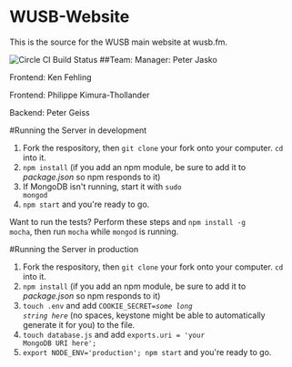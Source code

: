 # WUSB-Website
This is the source for the WUSB main website at wusb.fm.

![Circle CI Build Status](https://circleci.com/gh/kingofirony/WUSB-Website.png?circle-token=:circle-token)
##Team:
Manager: Peter Jasko

Frontend: Ken Fehling

Frontend: Philippe Kimura-Thollander

Backend: Peter Geiss

#Running the Server in development

1. Fork the respository, then <code>git clone</code> your fork onto your computer. <code>cd</code> into it.
2. <code>npm install</code> (if you add an npm module, be sure to add it to <i>package.json</i> so npm responds to it)
3. If MongoDB isn't running, start it with <code>sudo mongod</code>
4. <code>npm start</code> and you're ready to go.

Want to run the tests? Perform these steps and <code>npm install -g mocha</code>, then run `mocha` while `mongod` is running.

#Running the Server in production

1. Fork the respository, then <code>git clone</code> your fork onto your computer. <code>cd</code> into it.
2. <code>npm install</code> (if you add an npm module, be sure to add it to <i>package.json</i> so npm responds to it)
3. <code>touch .env</code> and add <code>COOKIE_SECRET=<i>some long string here</i></code> (no spaces, keystone might be able to automatically generate it for you) to the file.
4. <code>touch database.js</code> and add <code>exports.uri = 'your MongoDB URI here';</code>
5. <code>export NODE_ENV='production'; npm start</code> and you're ready to go.
